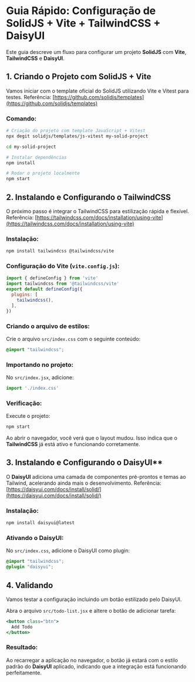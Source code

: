 # Guia Rápido: Configuração de SolidJS + Vite + TailwindCSS + DaisyUI

Este guia descreve um fluxo para configurar um projeto **SolidJS** com **Vite**, **TailwindCSS** e **DaisyUI**.

## 1. Criando o Projeto com SolidJS + Vite

Vamos iniciar com o template oficial do SolidJS utilizando Vite e Vitest para testes.
Referência: [https://github.com/solidjs/templates](https://github.com/solidjs/templates)

### Comando:

```bash
# Criação do projeto com template JavaScript + Vitest
npx degit solidjs/templates/js-vitest my-solid-project

cd my-solid-project

# Instalar dependências
npm install

# Rodar o projeto localmente
npm start
```

## 2. Instalando e Configurando o TailwindCSS

O próximo passo é integrar o TailwindCSS para estilização rápida e flexível.
Referência: [https://tailwindcss.com/docs/installation/using-vite](https://tailwindcss.com/docs/installation/using-vite)

### Instalação:

```bash
npm install tailwindcss @tailwindcss/vite
```

### Configuração do Vite (`vite.config.js`):

```js
import { defineConfig } from 'vite'
import tailwindcss from '@tailwindcss/vite'
export default defineConfig({
  plugins: [
    tailwindcss(),
  ],
})
```

### Criando o arquivo de estilos:

Crie o arquivo `src/index.css` com o seguinte conteúdo:

```css
@import "tailwindcss";
```

### Importando no projeto:

No `src/index.jsx`, adicione:

```js
import './index.css'
```

### Verificação:

Execute o projeto:

```bash
npm start
```

Ao abrir o navegador, você verá que o layout mudou. Isso indica que o **TailwindCSS** já está ativo e funcionando corretamente.


## 3. Instalando e Configurando o DaisyUI**

O **DaisyUI** adiciona uma camada de componentes pré-prontos e temas ao Tailwind, acelerando ainda mais o desenvolvimento.
Referência: [https://daisyui.com/docs/install/solid/](https://daisyui.com/docs/install/solid/)

### Instalação:

```bash
npm install daisyui@latest
```

### Ativando o DaisyUI:

No `src/index.css`, adicione o DaisyUI como plugin:

```css
@import "tailwindcss";
@plugin "daisyui";
```

## 4. Validando

Vamos testar a configuração incluindo um botão estilizado pelo DaisyUI.

Abra o arquivo `src/todo-list.jsx` e altere o botão de adicionar tarefa:

```jsx
<button class="btn">
  Add Todo
</button>
```

### Resultado:

Ao recarregar a aplicação no navegador, o botão já estará com o estilo padrão do **DaisyUI** aplicado, indicando que a integração está funcionando perfeitamente.
